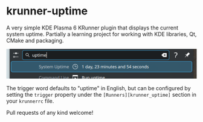 # krunner-uptime

A very simple KDE Plasma 6 KRunner plugin that displays the current system uptime. Partially a learning project for working with KDE libraries, Qt, CMake and packaging.

![A screenshot of the plugin in action](demo.png)

The trigger word defaults to "uptime" in English, but can be configured by setting the `trigger` property under the `[Runners][krunner_uptime]` section in your `krunnerrc` file.

Pull requests of any kind welcome!
